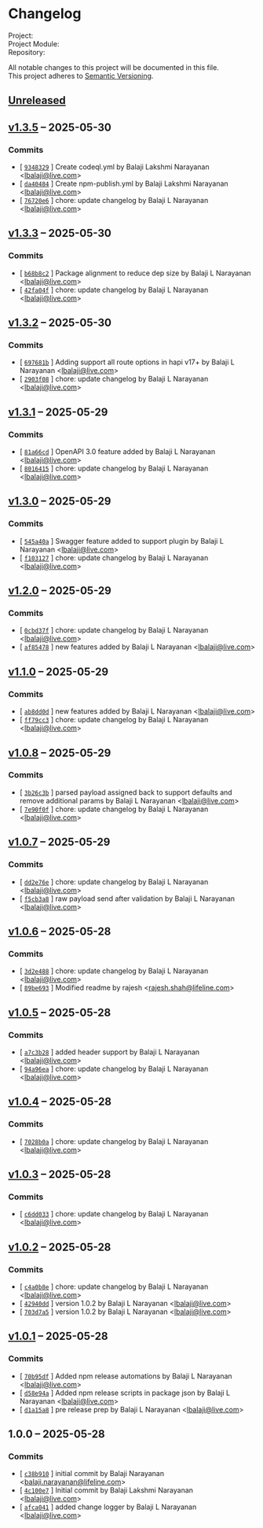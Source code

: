 # Changelog

Project:   
Project Module:   
Repository:   

All notable changes to this project will be documented in this file.  
This project adheres to [Semantic Versioning](https://semver.org/spec/v2.0.0.html).

## [Unreleased](https://github.com/balaji8385/hapi-zod/compare/v1.3.5...HEAD)

## [v1.3.5](https://github.com/balaji8385/hapi-zod/compare/v1.3.3...v1.3.5) – 2025-05-30

### Commits

- [ [`9348329`](/commit/9348329deea45a3230fce3879dcfd3846a199b40) ] Create codeql.yml by Balaji Lakshmi Narayanan <<lbalaji@live.com>>
- [ [`da40484`](/commit/da404843f1ad9de2e2908a90cfcc48cd5263688a) ] Create npm-publish.yml by Balaji Lakshmi Narayanan <<lbalaji@live.com>>
- [ [`76720e6`](/commit/76720e6506e8fa3e772e4bfd2bf7ee592c25e80a) ] chore: update changelog by Balaji L Narayanan <<lbalaji@live.com>>

## [v1.3.3](https://github.com/balaji8385/hapi-zod/compare/v1.3.2...v1.3.3) – 2025-05-30

### Commits

- [ [`b68b8c2`](/commit/b68b8c2beab8bc2b1764141208ae70f73b88b634) ] Package alignment to reduce dep size by Balaji L Narayanan <<lbalaji@live.com>>
- [ [`42fa04f`](/commit/42fa04f844b77f00807df9210289a26f943a70ba) ] chore: update changelog by Balaji L Narayanan <<lbalaji@live.com>>

## [v1.3.2](https://github.com/balaji8385/hapi-zod/compare/v1.3.1...v1.3.2) – 2025-05-30

### Commits

- [ [`697681b`](/commit/697681b2bc54fb9104f0210a4fb47f99bd02d100) ] Adding support all route options in hapi v17+ by Balaji L Narayanan <<lbalaji@live.com>>
- [ [`2903f08`](/commit/2903f08a84c66326e436c6b2623a2d528ce82cda) ] chore: update changelog by Balaji L Narayanan <<lbalaji@live.com>>

## [v1.3.1](https://github.com/balaji8385/hapi-zod/compare/v1.3.0...v1.3.1) – 2025-05-29

### Commits

- [ [`81a66cd`](/commit/81a66cd21c52626a60c413a641fd8609d9d9628d) ] OpenAPI 3.0 feature added by Balaji L Narayanan <<lbalaji@live.com>>
- [ [`8016415`](/commit/801641542b7a63e2c517eaf1c04a4c16ff7928b9) ] chore: update changelog by Balaji L Narayanan <<lbalaji@live.com>>

## [v1.3.0](https://github.com/balaji8385/hapi-zod/compare/v1.2.0...v1.3.0) – 2025-05-29

### Commits

- [ [`545a40a`](/commit/545a40a9436b66d2309068bb4bd9985cc962452f) ] Swagger feature added to support plugin by Balaji L Narayanan <<lbalaji@live.com>>
- [ [`f103127`](/commit/f10312711ddb332946ff50a21209d83d7cc1972e) ] chore: update changelog by Balaji L Narayanan <<lbalaji@live.com>>

## [v1.2.0](https://github.com/balaji8385/hapi-zod/compare/v1.1.0...v1.2.0) – 2025-05-29

### Commits

- [ [`0cbd37f`](/commit/0cbd37f1b518460720992f26acef6db15335f0f9) ] chore: update changelog by Balaji L Narayanan <<lbalaji@live.com>>
- [ [`af85478`](/commit/af8547857e4ed4c9f2372d0442b6baeeea77a64f) ] new features added by Balaji L Narayanan <<lbalaji@live.com>>

## [v1.1.0](https://github.com/balaji8385/hapi-zod/compare/v1.0.8...v1.1.0) – 2025-05-29

### Commits

- [ [`ab8dd0d`](/commit/ab8dd0dfb4c01bd11fb31abb6750b2712ccdf3a0) ] new features added by Balaji L Narayanan <<lbalaji@live.com>>
- [ [`ff79cc3`](/commit/ff79cc3104292ae4b7fa5490b958e383cedf03af) ] chore: update changelog by Balaji L Narayanan <<lbalaji@live.com>>

## [v1.0.8](https://github.com/balaji8385/hapi-zod/compare/v1.0.7...v1.0.8) – 2025-05-29

### Commits

- [ [`3b26c3b`](/commit/3b26c3b7f56183689e5dd9cb835f61136b679793) ] parsed payload assigned back to support defaults and remove additional params by Balaji L Narayanan <<lbalaji@live.com>>
- [ [`7e90f0f`](/commit/7e90f0fb40b5847a085e9dbfada7f4b07a3fd699) ] chore: update changelog by Balaji L Narayanan <<lbalaji@live.com>>

## [v1.0.7](https://github.com/balaji8385/hapi-zod/compare/v1.0.6...v1.0.7) – 2025-05-29

### Commits

- [ [`dd2e76e`](/commit/dd2e76ea40f0acb6cf83bef75d59ee6d972f2170) ] chore: update changelog by Balaji L Narayanan <<lbalaji@live.com>>
- [ [`f5cb3a8`](/commit/f5cb3a8a5ed48e4529f8aa8666cff5d292691992) ] raw payload send after validation by Balaji L Narayanan <<lbalaji@live.com>>

## [v1.0.6](https://github.com/balaji8385/hapi-zod/compare/v1.0.5...v1.0.6) – 2025-05-28

### Commits

- [ [`3d2e488`](/commit/3d2e48889bc50733b51aa25b7f85502c91ff3e82) ] chore: update changelog by Balaji L Narayanan <<lbalaji@live.com>>
- [ [`89be693`](/commit/89be693a934232879c1fe02f9ca38cbb8f92b508) ] Modified readme by rajesh <<rajesh.shah@lifeline.com>>

## [v1.0.5](https://github.com/balaji8385/hapi-zod/compare/v1.0.4...v1.0.5) – 2025-05-28

### Commits

- [ [`a7c3b28`](/commit/a7c3b28e880c8edf3c3bec979f1fa15c810b86f3) ] added header support by Balaji L Narayanan <<lbalaji@live.com>>
- [ [`94a96ea`](/commit/94a96ea4fe8e75bd67d7f8bd721b7439631d59c0) ] chore: update changelog by Balaji L Narayanan <<lbalaji@live.com>>

## [v1.0.4](https://github.com/balaji8385/hapi-zod/compare/v1.0.3...v1.0.4) – 2025-05-28

### Commits

- [ [`7028b0a`](/commit/7028b0af75ed5197e90dedceb1d12d0ea94508fc) ] chore: update changelog by Balaji L Narayanan <<lbalaji@live.com>>

## [v1.0.3](https://github.com/balaji8385/hapi-zod/compare/v1.0.2...v1.0.3) – 2025-05-28

### Commits

- [ [`c6dd033`](/commit/c6dd0335d6114374d70c42def7ef2f7f4bd50e89) ] chore: update changelog by Balaji L Narayanan <<lbalaji@live.com>>

## [v1.0.2](https://github.com/balaji8385/hapi-zod/compare/v1.0.1...v1.0.2) – 2025-05-28

### Commits

- [ [`c4a0b8e`](/commit/c4a0b8e2c9516809386a37c4e408a3f515d404d3) ] chore: update changelog by Balaji L Narayanan <<lbalaji@live.com>>
- [ [`42940dd`](/commit/42940dd0014eeebf6e6668ae1778996b4b876bd2) ] version 1.0.2 by Balaji L Narayanan <<lbalaji@live.com>>
- [ [`703d7a5`](/commit/703d7a509671b7b844b14cae9e62217448589220) ] version 1.0.2 by Balaji L Narayanan <<lbalaji@live.com>>

## [v1.0.1](https://github.com/balaji8385/hapi-zod/compare/1.0.0...v1.0.1) – 2025-05-28

### Commits

- [ [`70b95df`](/commit/70b95dfa24fee32b39522ab5089552df148f609d) ] Added npm release automations by Balaji L Narayanan <<lbalaji@live.com>>
- [ [`d58e94a`](/commit/d58e94a60b793f27790a8da75d4a158dcdb3c2f3) ] Added npm release scripts in package json by Balaji L Narayanan <<lbalaji@live.com>>
- [ [`d1a15a8`](/commit/d1a15a84b269411b369820360ead36306f309c18) ] pre release prep by Balaji L Narayanan <<lbalaji@live.com>>

## 1.0.0 – 2025-05-28

### Commits

- [ [`c38b910`](/commit/c38b9104067ea4a3993b98a6518737b1be64b6a4) ] initial commit by Balaji Narayanan <<balaji.narayanan@lifeline.com>>
- [ [`4c100e7`](/commit/4c100e72280758495aba4037d56bb67f207491ac) ] Initial commit by Balaji Lakshmi Narayanan <<lbalaji@live.com>>
- [ [`afca041`](/commit/afca041cacadc87dfd4b8e22f7d9bf8bafe2e375) ] added change logger by Balaji L Narayanan <<lbalaji@live.com>>
